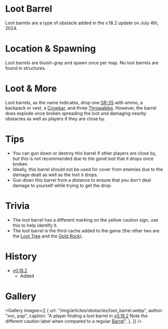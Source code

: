 # Loot Barrel

Loot barrels are a type of obstacle added in the v.18.2 update on July 4th, 2024. 

# Location & Spawning

Loot barrels are bluish-gray and spawn once per map. No loot barrels are found in structures. 

# Loot & More

Loot barrels, as the name indicates, drop one [SR-25](/weapons/guns/sr25) with ammo, a backpack or vest, a [Crowbar](/weapons/melees/crowbar), and three [Throwables](/weapons#throwables). However, the barrel does explode once broken spreading the loot and damaging nearby obstacles as well as players if they are close by. 

# Tips

- You can gun down or destroy this barrel if other players are close by, but this is not recommended due to the good loot that it drops once broken. 
- Ideally, this barrel should not be used for cover from enemies due to the damage dealt as well as the loot it drops.
- Gun down this barrel from a distance to ensure that you don't deal damage to yourself while trying to get the drop.

# Trivia

- The loot barrel has a different marking on the yellow caution sign, use this to help identify it.
- The loot barrel is the third cache added to the game (the other two are the [Loot Tree](/obstacles/loot_tree) and the [Gold Rock](/obstacles/gold_rock)).

# History

- [v0.18.2](https://github.com/HasangerGames/suroi/releases/tag/v0.18.2)
  - Added

# Gallery
<Gallery
  images={[
    {
      url: "/img/articles/obstacles/loot_barrel.webp",
      author: "xvc, pap",
      caption: "A player finding a loot barrel in [v0.18.2](https://github.com/HasangerGames/suroi/releases/tag/v0.18.2) Note the different caution label when compared to a regular [Barrel](/obstacles/barrel)",
    },
  ]}
/>

